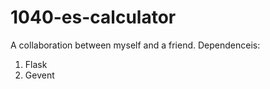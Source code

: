 # 1040-es-calculator

A collaboration between myself and a friend.
Dependenceis: 
1. Flask
2. Gevent
